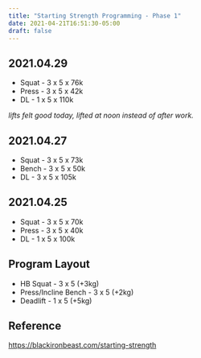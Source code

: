 ```yaml
---
title: "Starting Strength Programming - Phase 1"
date: 2021-04-21T16:51:30-05:00
draft: false
---
```


## 2021.04.29

* Squat - 3 x 5 x 76k
* Press - 3 x 5 x 42k
* DL - 1 x 5 x 110k

_lifts felt good today, lifted at noon instead of after work._

## 2021.04.27

* Squat - 3 x 5 x 73k
* Bench - 3 x 5 x 50k
* DL - 3 x 5 x 105k

## 2021.04.25

* Squat - 3 x 5 x 70k
* Press - 3 x 5 x 40k
* DL - 1 x 5 x 100k

## Program Layout

* HB Squat - 3 x 5 (+3kg)
* Press/Incline Bench - 3 x 5 (+2kg)
* Deadlift - 1 x 5 (+5kg)

## Reference

https://blackironbeast.com/starting-strength